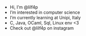 - Hi, I’m @lilf4p
- I’m interested in computer science
- I’m currently learning at Unipi, Italy
- C, Java, OCaml, Sql, Linux env <3
- Check out @lilf4p on instagram 

<!---
lilf4p/lilf4p is a ✨ special ✨ repository because its `README.md` (this file) appears on your GitHub profile.
You can click the Preview link to take a look at your changes.
--->
